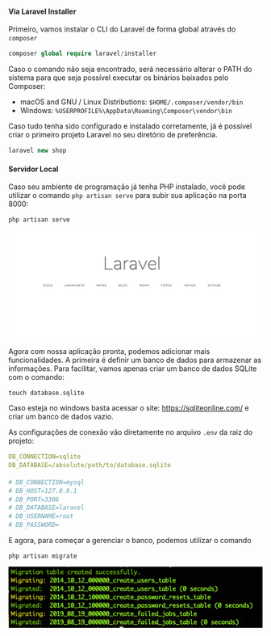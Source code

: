 #### Via Laravel Installer

Primeiro, vamos instalar o CLI do Laravel de forma global através do `composer`

```php
composer global require laravel/installer
```

Caso o comando não seja encontrado, será necessário alterar o PATH do sistema para que seja possível executar os binários baixados pelo Composer:

- macOS and GNU / Linux Distributions: `$HOME/.composer/vendor/bin`
- Windows: `%USERPROFILE%\AppData\Roaming\Composer\vendor\bin`

Caso tudo tenha sido configurado e instalado corretamente, já é possível criar o primeiro projeto Laravel no seu diretório de preferência.

```php
laravel new shop
```

#### Servidor Local

Caso seu ambiente de programação já tenha PHP instalado, você pode utilizar o comando `php artisan serve` para subir sua aplicação na porta 8000:

```php
php artisan serve
```



![image-20200109110244436](assets/image-20200109110244436.png)

Agora com nossa aplicação pronta, podemos adicionar mais funcionalidades. A primeira é definir um banco de dados para armazenar as informações. Para facilitar, vamos apenas criar um banco de dados SQLite com o comando:

```
touch database.sqlite
```

Caso esteja no windows basta acessar o site: https://sqliteonline.com/ e criar um banco de dados vazio.

As configurações de conexão vão diretamente no arquivo `.env` da raiz do projeto:

```yaml
DB_CONNECTION=sqlite
DB_DATABASE=/absolute/path/to/database.sqlite

# DB_CONNECTION=mysql
# DB_HOST=127.0.0.1
# DB_PORT=3306
# DB_DATABASE=laravel
# DB_USERNAME=root
# DB_PASSWORD=
```

E agora, para começar a gerenciar o banco, podemos utilizar o comando

```
php artisan migrate
```

![image-20200109111621114](assets/image-20200109111621114.png)

